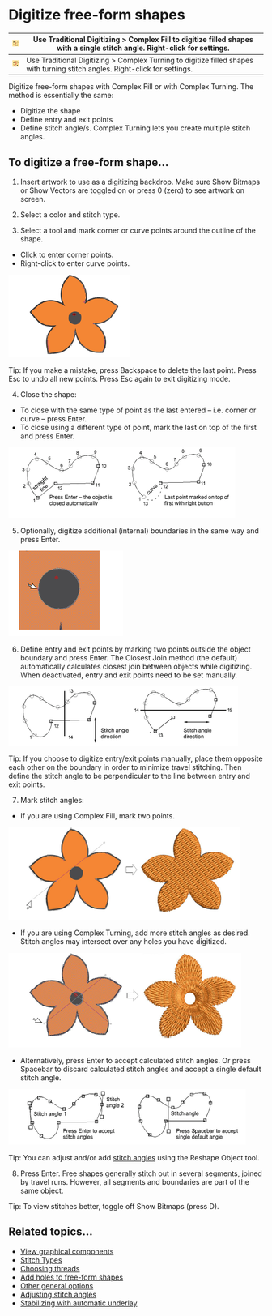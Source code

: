 # Digitize free-form shapes

| ![ComplexFill.png](assets/ComplexFill.png) | Use Traditional Digitizing > Complex Fill to digitize filled shapes with a single stitch angle. Right-click for settings.    |
| ------------------------------------------ | ---------------------------------------------------------------------------------------------------------------------------- |
| ![FusionFill.png](assets/FusionFill.png)   | Use Traditional Digitizing > Complex Turning to digitize filled shapes with turning stitch angles. Right-click for settings. |

Digitize free-form shapes with Complex Fill or with Complex Turning. The method is essentially the same:

- Digitize the shape
- Define entry and exit points
- Define stitch angle/s. Complex Turning lets you create multiple stitch angles.

## To digitize a free-form shape...

1. Insert artwork to use as a digitizing backdrop. Make sure Show Bitmaps or Show Vectors are toggled on or press 0 (zero) to see artwork on screen.

2. Select a color and stitch type.

3. Select a tool and mark corner or curve points around the outline of the shape.

- Click to enter corner points.
- Right-click to enter curve points.

![CreateFreeShape2.png](assets/CreateFreeShape2.png)

Tip: If you make a mistake, press Backspace to delete the last point. Press Esc to undo all new points. Press Esc again to exit digitizing mode.

4. Close the shape:

- To close with the same type of point as the last entered – i.e. corner or curve – press Enter.
- To close using a different type of point, mark the last on top of the first and press Enter.

![input00125.png](assets/input00125.png)

5. Optionally, digitize additional (internal) boundaries in the same way and press Enter.

![CreateFreeShape3.png](assets/CreateFreeShape3.png)

6. Define entry and exit points by marking two points outside the object boundary and press Enter. The Closest Join method (the default) automatically calculates closest join between objects while digitizing. When deactivated, entry and exit points need to be set manually.

![input00128.png](assets/input00128.png)

Tip: If you choose to digitize entry/exit points manually, place them opposite each other on the boundary in order to minimize travel stitching. Then define the stitch angle to be perpendicular to the line between entry and exit points.

7. Mark stitch angles:

- If you are using Complex Fill, mark two points.

![input00131.png](assets/input00131.png)

- If you are using Complex Turning, add more stitch angles as desired. Stitch angles may intersect over any holes you have digitized.

![input00134.png](assets/input00134.png)

- Alternatively, press Enter to accept calculated stitch angles. Or press Spacebar to discard calculated stitch angles and accept a single default stitch angle.

![input00137.png](assets/input00137.png)

Tip: You can adjust and/or add [stitch angles](../../glossary/glossary) using the Reshape Object tool.

8. Press Enter. Free shapes generally stitch out in several segments, joined by travel runs. However, all segments and boundaries are part of the same object.

Tip: To view stitches better, toggle off Show Bitmaps (press D).

## Related topics...

- [View graphical components](../../Basics/view/View_graphical_components)
- [Stitch Types](../stitches/Stitch_Types)
- [Choosing threads](../../Basics/threads/Choosing_threads)
- [Add holes to free-form shapes](Add_holes_to_free-form_shapes)
- [Other general options](../../Setup/settings/Other_general_options)
- [Adjusting stitch angles](../../Quality/quality/Adjusting_stitch_angles)
- [Stabilizing with automatic underlay](../../Quality/underlays/Stabilizing_with_automatic_underlay)
